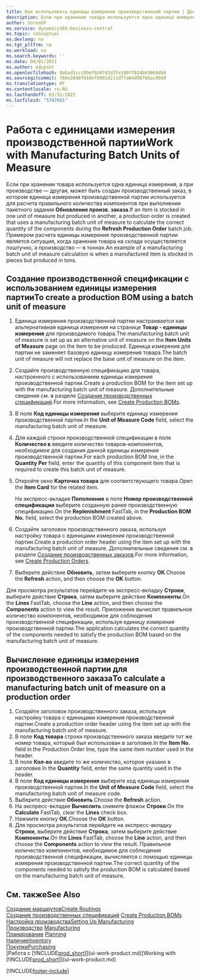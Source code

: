 ```yaml
---
title: Как использовать единицы измерения производственной партии | Документация Майкрософт
description: Если при хранении товара используется одна единица измерения, а при производстве — другая, то производственный заказ должен использовать единицы измерения производственной партии для расчета правильного количества компонентов. Примером расчета единицы измерения производственной партии является ситуация, когда хранение товара на складе осуществляется поштучно, а производство — в тоннах.
author: SorenGP
ms.service: dynamics365-business-central
ms.topic: conceptual
ms.devlang: na
ms.tgt_pltfrm: na
ms.workload: na
ms.search.keywords: ''
ms.date: 04/01/2021
ms.author: edupont
ms.openlocfilehash: 9abad1ccc89ef8d47d1d3fe19077814b03668db6
ms.sourcegitcommit: 766e2840fd16efb901d211d7fa64d96766ac99d9
ms.translationtype: HT
ms.contentlocale: ru-RU
ms.lasthandoff: 03/31/2021
ms.locfileid: "5787681"
---
```

# <a name="work-with-manufacturing-batch-units-of-measure"></a><span data-ttu-id="df2c1-104">Работа с единицами измерения производственной партии</span><span class="sxs-lookup"><span data-stu-id="df2c1-104">Work with Manufacturing Batch Units of Measure</span></span>
<span data-ttu-id="df2c1-105">Если при хранении товара используется одна единица измерения, а при производстве — другая, может быть создан производственный заказ, в котором единица измерения производственной партии используется для расчета правильного количества компонентов при выполнении пакетного задания **Обновление произв. заказа**.</span><span class="sxs-lookup"><span data-stu-id="df2c1-105">If an item is stocked in one unit of measure but produced in another, a production order is created that uses a manufacturing batch unit of measure to calculate the correct quantity of the components during the **Refresh Production Order** batch job.</span></span> <span data-ttu-id="df2c1-106">Примером расчета единицы измерения производственной партии является ситуация, когда хранение товара на складе осуществляется поштучно, а производство — в тоннах.</span><span class="sxs-lookup"><span data-stu-id="df2c1-106">An example of a manufacturing batch unit of measure calculation is when a manufactured item is stocked in pieces but produced in tons.</span></span>  

## <a name="to-create-a-production-bom-using-a-batch-unit-of-measure"></a><span data-ttu-id="df2c1-107">Создание производственной спецификации с использованием единицы измерения партии</span><span class="sxs-lookup"><span data-stu-id="df2c1-107">To create a production BOM using a batch unit of measure</span></span>  
1.  <span data-ttu-id="df2c1-108">Единица измерения производственной партии настраивается как альтернативная единица измерения на странице **Товар - единицы измерения** для производимого товара.</span><span class="sxs-lookup"><span data-stu-id="df2c1-108">The manufacturing batch unit of measure is set up as an alternative unit of measure on the **Item Units of Measure** page on the item to be produced.</span></span> <span data-ttu-id="df2c1-109">Единица измерения для партии не заменяет базовую единицу измерения товара.</span><span class="sxs-lookup"><span data-stu-id="df2c1-109">The batch unit of measure will not replace the base unit of measure on the item.</span></span>  
2.  <span data-ttu-id="df2c1-110">Создайте производственную спецификацию для товара, настроенного с использованием единицы измерения производственной партии.</span><span class="sxs-lookup"><span data-stu-id="df2c1-110">Create a production BOM for the item set up with the manufacturing batch unit of measure.</span></span> <span data-ttu-id="df2c1-111">Дополнительные сведения см. в разделе [Создание производственных спецификаций](production-how-to-create-production-boms.md).</span><span class="sxs-lookup"><span data-stu-id="df2c1-111">For more information, see [Create Production BOMs](production-how-to-create-production-boms.md).</span></span>  
3.  <span data-ttu-id="df2c1-112">В поле **Код единицы измерения** выберите единицу измерения производственной партии.</span><span class="sxs-lookup"><span data-stu-id="df2c1-112">In the **Unit of Measure Code** field, select the manufacturing batch unit of measure.</span></span>  
4.  <span data-ttu-id="df2c1-113">Для каждой строки производственной спецификации в поле **Количество в** введите количество товаров-компонентов, необходимое для создания данной единицы измерения производственной партии.</span><span class="sxs-lookup"><span data-stu-id="df2c1-113">For each production BOM line, in the **Quantity Per** field, enter the quantity of this component item that is required to create this batch unit of measure.</span></span>  
5.  <span data-ttu-id="df2c1-114">Откройте окно **Карточка товара** для соответствующего товара.</span><span class="sxs-lookup"><span data-stu-id="df2c1-114">Open the **Item Card** for the related item.</span></span>  

    <span data-ttu-id="df2c1-115">На экспресс-вкладке **Пополнение** в поле **Номер производственной спецификации** выберите созданную ранее производственную спецификацию.</span><span class="sxs-lookup"><span data-stu-id="df2c1-115">On the **Replenishment** FastTab, in the **Production BOM No.** field, select the production BOM created above.</span></span>  
6.  <span data-ttu-id="df2c1-116">Создайте заголовок производственного заказа, используя настройку товара с единицами измерения производственной партии.</span><span class="sxs-lookup"><span data-stu-id="df2c1-116">Create a production order header using the item set up with the manufacturing batch unit of measure.</span></span> <span data-ttu-id="df2c1-117">Дополнительные сведения см. в разделе [Создание производственных заказов](production-how-to-create-production-orders.md).</span><span class="sxs-lookup"><span data-stu-id="df2c1-117">For more information, see [Create Production Orders](production-how-to-create-production-orders.md).</span></span>  
7.  <span data-ttu-id="df2c1-118">Выберите действие **Обновить**, затем выберите кнопку **ОК**.</span><span class="sxs-lookup"><span data-stu-id="df2c1-118">Choose the **Refresh** action, and then choose  the **OK** button.</span></span>  

<span data-ttu-id="df2c1-119">Для просмотра результатов перейдите на экспресс-вкладку **Строки**, выберите действие **Строка**, затем выберите действие **Компоненты**.</span><span class="sxs-lookup"><span data-stu-id="df2c1-119">On the **Lines** FastTab, choose the **Line** action, and then choose the **Components** action to view the result.</span></span> <span data-ttu-id="df2c1-120">Приложение вычислит правильное количество компонентов, необходимое для соблюдения производственной спецификации, используя единицу измерения производственной партии.</span><span class="sxs-lookup"><span data-stu-id="df2c1-120">The application calculates the correct quantity of the components needed to satisfy the production BOM based on the manufacturing batch unit of measure.</span></span>  

## <a name="to-calculate-a-manufacturing-batch-unit-of-measure-on-a-production-order"></a><span data-ttu-id="df2c1-121">Вычисление единицы измерения производственной партии для производственного заказа</span><span class="sxs-lookup"><span data-stu-id="df2c1-121">To calculate a manufacturing batch unit of measure on a production order</span></span>  
1.  <span data-ttu-id="df2c1-122">Создайте заголовок производственного заказа, используя настройку товара с единицами измерения производственной партии.</span><span class="sxs-lookup"><span data-stu-id="df2c1-122">Create a production order header using the item set up with the manufacturing batch unit of measure.</span></span>  
2.  <span data-ttu-id="df2c1-123">В поле **Код товара** строки производственного заказа введите тот же номер товара, который был использован в заголовке.</span><span class="sxs-lookup"><span data-stu-id="df2c1-123">In the **Item No.** field in the Production Order line, type the same item number used in the header.</span></span>  
3.  <span data-ttu-id="df2c1-124">В поле **Кол-во** введите то же количество, которое указано в заголовке.</span><span class="sxs-lookup"><span data-stu-id="df2c1-124">In the **Quantity** field, enter the same quantity used in the header.</span></span>  
4.  <span data-ttu-id="df2c1-125">В поле **Код единицы измерения** выберите код единицы измерения производственной партии.</span><span class="sxs-lookup"><span data-stu-id="df2c1-125">In the **Unit of Measure Code** field, select the manufacturing batch unit of measure code.</span></span>  
5.  <span data-ttu-id="df2c1-126">Выберите действие **Обновить**.</span><span class="sxs-lookup"><span data-stu-id="df2c1-126">Choose the **Refresh** action.</span></span>
6.  <span data-ttu-id="df2c1-127">На экспресс-вкладке **Вычислить** снимите флажок **Строки**.</span><span class="sxs-lookup"><span data-stu-id="df2c1-127">On the **Calculate** FastTab, clear the **Lines** check box.</span></span>  
7.  <span data-ttu-id="df2c1-128">Нажмите кнопку **ОК**.</span><span class="sxs-lookup"><span data-stu-id="df2c1-128">Choose the **OK** button.</span></span>  
8.  <span data-ttu-id="df2c1-129">Для просмотра результатов перейдите на экспресс-вкладку **Строки**, выберите действие **Строка**, затем выберите действие **Компоненты**.</span><span class="sxs-lookup"><span data-stu-id="df2c1-129">On the **Lines** FastTab, choose the **Line** action, and then choose the **Components** action to view the result.</span></span> <span data-ttu-id="df2c1-130">Правильное количество компонентов, необходимое для соблюдения производственной спецификации, вычисляется с помощью единицы измерения производственной партии.</span><span class="sxs-lookup"><span data-stu-id="df2c1-130">The correct quantity of the components needed to satisfy the production BOM is calculated based on the manufacturing batch unit of measure.</span></span>  

## <a name="see-also"></a><span data-ttu-id="df2c1-131">См. также</span><span class="sxs-lookup"><span data-stu-id="df2c1-131">See Also</span></span>  
[<span data-ttu-id="df2c1-132">Создание маршрутов</span><span class="sxs-lookup"><span data-stu-id="df2c1-132">Create Routings</span></span>](production-how-to-create-routings.md)  
<span data-ttu-id="df2c1-133">[Создание производственных спецификаций](production-how-to-create-production-boms.md)   </span><span class="sxs-lookup"><span data-stu-id="df2c1-133">[Create Production BOMs](production-how-to-create-production-boms.md)   </span></span>  
[<span data-ttu-id="df2c1-134">Настройка производства</span><span class="sxs-lookup"><span data-stu-id="df2c1-134">Setting Up Manufacturing</span></span>](production-configure-production-processes.md)  
<span data-ttu-id="df2c1-135">[Производство](production-manage-manufacturing.md)  </span><span class="sxs-lookup"><span data-stu-id="df2c1-135">[Manufacturing](production-manage-manufacturing.md)  </span></span>  
<span data-ttu-id="df2c1-136">[Планирование](production-planning.md) </span><span class="sxs-lookup"><span data-stu-id="df2c1-136">[Planning](production-planning.md) </span></span>  
[<span data-ttu-id="df2c1-137">Наличие</span><span class="sxs-lookup"><span data-stu-id="df2c1-137">Inventory</span></span>](inventory-manage-inventory.md)  
[<span data-ttu-id="df2c1-138">Покупки</span><span class="sxs-lookup"><span data-stu-id="df2c1-138">Purchasing</span></span>](purchasing-manage-purchasing.md)  
<span data-ttu-id="df2c1-139">[Работа с [!INCLUDE[prod_short](includes/prod_short.md)]](ui-work-product.md)</span><span class="sxs-lookup"><span data-stu-id="df2c1-139">[Working with [!INCLUDE[prod_short](includes/prod_short.md)]](ui-work-product.md)</span></span>  


[!INCLUDE[footer-include](includes/footer-banner.md)]